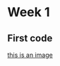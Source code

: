 # Week 1

## First code
[this is an image](https://github.com/KristineGudmundsen/CodeWords/raw/master/SKO/Week%201/K1.png)

